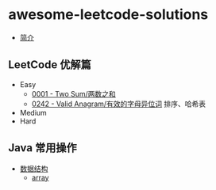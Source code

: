 # awesome-leetcode-solutions

* [简介](README.md)

## LeetCode 优解篇

* Easy
    * [0001 - Two Sum/两数之和](solutions/0001-two-sum/README.md)
    * [0242 - Valid Anagram/有效的字母异位词](solutions/0242-valid-anagram/README.md) 排序、哈希表
* Medium
* Hard

## Java 常用操作
* [数据结构](data-structure/README.md)
    * [array](data-structure/array.md)